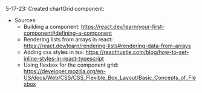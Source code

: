 5-17-23: Created chartGrid component:
>>>
- Sources:
  * Building a component: https://react.dev/learn/your-first-component#defining-a-component
  * Rendering lists from arrays in react: https://react.dev/learn/rendering-lists#rendering-data-from-arrays
  * Adding css styles in tsx: https://reacthustle.com/blog/how-to-set-inline-styles-in-react-typescript
  * Using flexbox for the component grid: https://developer.mozilla.org/en-US/docs/Web/CSS/CSS_Flexible_Box_Layout/Basic_Concepts_of_Flexbox
>>>